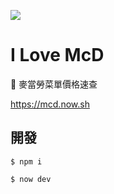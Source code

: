 ![](https://i.imgur.com/iTTg1AI.png)

# I Love McD

🍟 麥當勞菜單價格速查

https://mcd.now.sh

## 開發
```shell
$ npm i
```

```shell
$ now dev
```